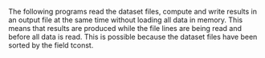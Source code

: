 The following programs read the dataset files, compute and write results in an output file at the same time without loading all data in memory. This means that results are produced while the file lines are being read and before all data is read. This is possible because the dataset files have been sorted by the field tconst.

